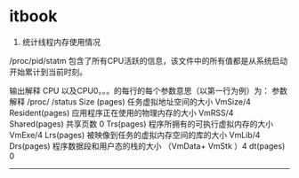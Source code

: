 # itbook
1. 统计线程内存使用情况

/proc/pid/statm
包含了所有CPU活跃的信息，该文件中的所有值都是从系统启动开始累计到当前时刻。

输出解释
CPU 以及CPU0。。。的每行的每个参数意思（以第一行为例）为：
参数 解释 /proc/ /status
    Size (pages) 任务虚拟地址空间的大小 VmSize/4
    Resident(pages) 应用程序正在使用的物理内存的大小 VmRSS/4
    Shared(pages) 共享页数 0
    Trs(pages) 程序所拥有的可执行虚拟内存的大小 VmExe/4
    Lrs(pages) 被映像到任务的虚拟内存空间的库的大小 VmLib/4
    Drs(pages) 程序数据段和用户态的栈的大小 （VmData+ VmStk ）4
    dt(pages) 0 


---

